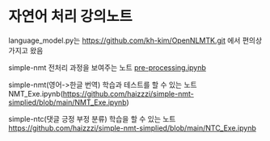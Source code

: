 # 자연어 처리 강의노트
language_model.py는 https://github.com/kh-kim/OpenNLMTK.git 에서 편의상 가지고 왔음

simple-nmt 전처리 과정을 보여주는 노트
[pre-processing.ipynb](https://github.com/haizzzi/simple-nmt-simplied/blob/main/pre-processing.ipynb)

simple-nmt(영어->한글 번역) 학습과 테스트를 할 수 있는 노트 
NMT_Exe.ipynb(https://github.com/haizzzi/simple-nmt-simplied/blob/main/NMT_Exe.ipynb)

simple-ntc(댓글 긍정 부정 분류) 학습을 할 수 있는 노트
https://github.com/haizzzi/simple-nmt-simplied/blob/main/NTC_Exe.ipynb

